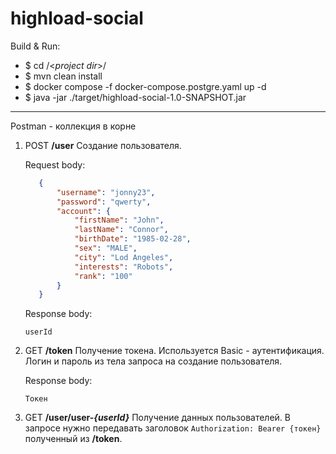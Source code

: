 # highload-social

Build & Run:

- $ cd /\<_project dir_\>/
- $ mvn clean install
- $ docker compose -f docker-compose.postgre.yaml up -d
- $ java -jar ./target/highload-social-1.0-SNAPSHOT.jar

---

Postman - коллекция в корне


1. POST **/user** Создание пользователя.

    Request body:
    ```json
       {
           "username": "jonny23",
           "password": "qwerty",
           "account": {
               "firstName": "John",
               "lastName": "Connor",
               "birthDate": "1985-02-28",
               "sex": "MALE",
               "city": "Lod Angeles",
               "interests": "Robots",
               "rank": "100"
           }
       }
   ```
   
    Response body:

    ```userId```


2. GET **/token** Получение токена. Используется Basic - аутентификация. Логин и пароль из тела запроса на создание пользователя.

    Response body:
    
    ```Токен```


3. GET **/user/user-_{userId}_** Получение данных пользователей. В запросе нужно передавать заголовок `Authorization: Bearer {токен}`полученный из **/token**.


